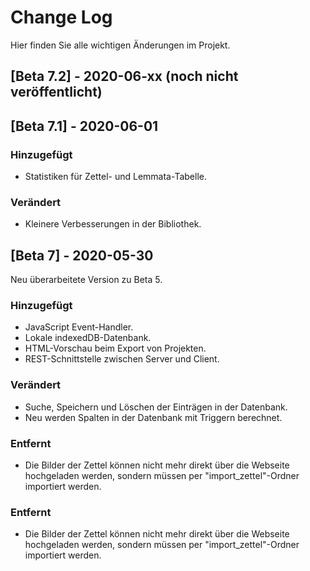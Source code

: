 # Change Log
Hier finden Sie alle wichtigen Änderungen im Projekt.
 
 
## [Beta 7.2] - 2020-06-xx (noch nicht veröffentlicht)

## [Beta 7.1] - 2020-06-01
### Hinzugefügt
- Statistiken für Zettel- und Lemmata-Tabelle.

### Verändert
- Kleinere Verbesserungen in der Bibliothek.

## [Beta 7] - 2020-05-30
  
Neu überarbeitete Version zu Beta 5.
 
### Hinzugefügt
- JavaScript Event-Handler.
- Lokale indexedDB-Datenbank.
- HTML-Vorschau beim Export von Projekten.
- REST-Schnittstelle zwischen Server und Client.

### Verändert
- Suche, Speichern und Löschen der Einträgen in der Datenbank.
- Neu werden Spalten in der Datenbank mit Triggern berechnet.

### Entfernt
- Die Bilder der Zettel können nicht mehr direkt über die Webseite hochgeladen werden, sondern müssen per "import_zettel"-Ordner importiert werden.

### Entfernt
- Die Bilder der Zettel können nicht mehr direkt über die Webseite hochgeladen werden, sondern müssen per "import_zettel"-Ordner importiert werden.
